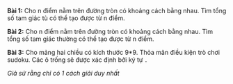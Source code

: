**Bài 1:**
Cho n điểm nằm trên đường tròn có khoảng cách bằng nhau. Tìm tổng số tam giác tù có thể tạo được từ n điểm.

**Bài 2:**
Cho n điểm nằm trên đường tròn có khoảng cách bằng nhau. Tìm tổng số tam giác thường có thể tạo được từ n điểm.

**Bài 3:**
Cho mảng hai chiều có kích thước 9*9. Thỏa mãn điều kiện trò chơi sudoku. Các ô trống sẽ được xác định bởi ký tự `.`

*Giả sử rằng chỉ có 1 cách giải duy nhất*
